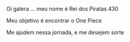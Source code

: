 Oi galera ... meu nome é Rei dos Piratas 430

Meu objetivo é encontrar o One Piece

Me ajudem nessa jornada, e me desejem sorte

